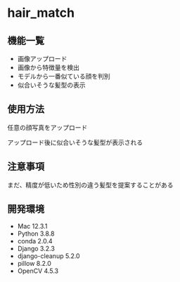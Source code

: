 # hair_match

## 機能一覧
- 画像アップロード
- 画像から特徴量を検出
- モデルから一番似ている顔を判別
- 似合いそうな髪型の表示

## 使用方法
任意の顔写真をアップロード

アップロード後に似合いそうな髪型が表示される

## 注意事項
まだ、精度が低いため性別の違う髪型を提案することがある

## 開発環境
- Mac 12.3.1
- Python 3.8.8
- conda 2.0.4
- Django 3.2.3
- django-cleanup 5.2.0
- pillow 8.2.0
- OpenCV 4.5.3
